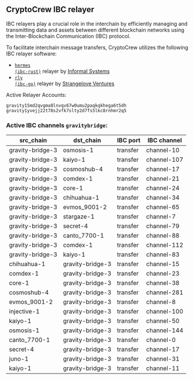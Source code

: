 ## CryptoCrew IBC relayer
IBC relayers play a crucial role in the interchain by efficiently managing and transmitting data and assets between different blockchain networks using the Inter-Blockchain Communication (IBC) protocol.

To facilitate interchain message transfers, CryptoCrew utilizes the following IBC relayer software: 
- <a href="https://github.com/informalsystems/hermes"><code>hermes (ibc-rust)</code></a> relayer by [Informal Systems](https://github.com/informalsystems)
- <a href="https://github.com/cosmos/relayer"><code>rly (ibc-go)</code></a> relayer by [Strangelove Ventures](https://github.com/strangelove-ventures)

Active Relayer Accounts:
```
gravity15md2qvgma8lnvqv67w0umu2paqkqkhega6t5dh
gravity1yvejj22t78s2vfk7slty2d7fs5lkc8rnhmr2q5
```

### Active IBC channels `gravitybridge`:
| src_chain | dst_chain | IBC port | IBC channel |
| --------------- | --------------- | ------------ | ------------------- |
| gravity-bridge-3 | osmosis-1 | transfer | channel-10 |
| gravity-bridge-3 | kaiyo-1 | transfer | channel-107 |
| gravity-bridge-3 | cosmoshub-4 | transfer | channel-17 |
| gravity-bridge-3 | comdex-1 | transfer | channel-21 |
| gravity-bridge-3 | core-1 | transfer | channel-24 |
| gravity-bridge-3 | chihuahua-1 | transfer | channel-34 |
| gravity-bridge-3 | evmos_9001-2 | transfer | channel-65 |
| gravity-bridge-3 | stargaze-1 | transfer | channel-7 |
| gravity-bridge-3 | secret-4 | transfer | channel-79 |
| gravity-bridge-3 | canto_7700-1 | transfer | channel-88 |
| gravity-bridge-3 | comdex-1 | transfer | channel-112 |
| gravity-bridge-3 | kaiyo-1 | transfer | channel-83 |
| chihuahua-1 | gravity-bridge-3 | transfer | channel-15 |
| comdex-1 | gravity-bridge-3 | transfer | channel-23 |
| core-1 | gravity-bridge-3 | transfer | channel-38 |
| cosmoshub-4 | gravity-bridge-3 | transfer | channel-281 |
| evmos_9001-2 | gravity-bridge-3 | transfer | channel-8 |
| injective-1 | gravity-bridge-3 | transfer | channel-100 |
| kaiyo-1 | gravity-bridge-3 | transfer | channel-50 |
| osmosis-1 | gravity-bridge-3 | transfer | channel-144 |
| canto_7700-1 | gravity-bridge-3 | transfer | channel-0 |
| secret-4 | gravity-bridge-3 | transfer | channel-17 |
| juno-1 | gravity-bridge-3 | transfer | channel-31 |
| kaiyo-1 | gravity-bridge-3 | transfer | channel-11 |